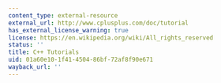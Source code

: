```yaml
---
content_type: external-resource
external_url: http://www.cplusplus.com/doc/tutorial
has_external_license_warning: true
license: https://en.wikipedia.org/wiki/All_rights_reserved
status: ''
title: C++ Tutorials
uid: 01a60e10-1f41-4504-86bf-72af8f90e671
wayback_url: ''
---
```

